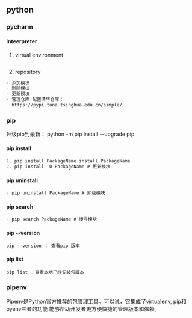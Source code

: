## python

### pycharm

#### Inteerpreter

1. virtual environment

```markdown

```

2. repository

```markdown
- 添加模块
- 删除模块
- 更新模块
- 管理仓库 配置清华仓库：
  https://pypi.tuna.tsinghua.edu.cn/simple/

```

### pip

升级pip到最新： python -m pip install --upgrade pip

#### pip install

```markdown
1. pip install PackageName install PackageName
2. pip install -U PackageName # 更新模块
```

#### pip uninstall

```markdown
- pip uninstall PackageName # 卸载模块
```

#### pip search

```markdown
- pip search PackageName # 搜寻模块
```

#### pip --version

```markdown
pip --version ： 查看pip 版本
```

#### pip list

```markdown
pip list ：查看本地已经安装包版本
```
### pipenv
Pipenv是Python官方推荐的包管理工具。可以说，它集成了virtualenv, pip和pyenv三者的功能
能够帮助开发者更方便快捷的管理版本和依赖。
